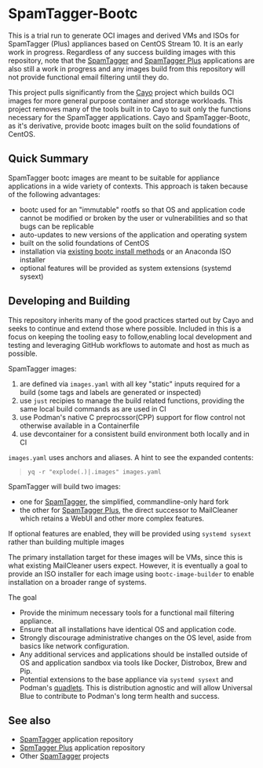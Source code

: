 # SpamTagger-Bootc

This is a trial run to generate OCI images and derived VMs and ISOs for SpamTagger (Plus) appliances based on CentOS Stream 10. It is an early work in progress. Regardless of any success building images with this repository, note that the [SpamTagger](https://github.com/SpamTagger/SpamTagger) and [SpamTagger Plus](https://github.com/SpamTagger/SpamTagger-Plus) applications are also still a work in progress and any images build from this repository will not provide functional email filtering until they do.

This project pulls significantly from the [Cayo](https://github.com/ublue-os/cayo) project which builds OCI images for more general purpose container and storage workloads. This project removes many of the tools built in to Cayo to suit only the functions necessary for the SpamTagger applications. Cayo and SpamTagger-Bootc, as it's derivative, provide bootc images built on the solid foundations of CentOS.

## Quick Summary

SpamTagger bootc images are meant to be suitable for appliance applications in a wide variety of contexts. This approach is taken because of the following advantages:

- bootc used for an "immutable" rootfs so that OS and application code cannot be modified or broken by the user or vulnerabilities and so that bugs can be replicable
- auto-updates to new versions of the application and operating system
- built on the solid foundations of CentOS
- installation via [existing bootc install methods](https://docs.fedoraproject.org/en-US/bootc/bare-metal/) or an Anaconda ISO installer
- optional features will be provided as system extensions (systemd sysext)

## Developing and Building

This repository inherits many of the good practices started out by Cayo and seeks to continue and extend those where possible. Included in this is a focus on keeping the tooling easy to follow,enabling local development and testing and leveraging GitHub workflows to automate and host as much as possible.

SpamTagger images:

1. are defined via `images.yaml` with all key "static" inputs required for a build (some tags and labels are generated or inspected)
2. use `just` recipies to manage the build related functions, providing the same local build commands as are used in CI
3. use Podman's native C preprocssor(CPP) support for flow control not otherwise available in a Containerfile
4. use devcontainer for a consistent build environment both locally and in CI

`images.yaml` uses anchors and aliases. A hint to see the expanded contents:

> `yq -r "explode(.)|.images" images.yaml`

SpamTagger will build two images:
- one for [SpamTagger](https://github.com/SpamTagger/SpamTagger), the simplified, commandline-only hard fork 
- the other for [SpamTagger Plus](https://github.com/SpamTagger/SpamTagger-Plus), the direct successor to MailCleaner which retains a WebUI and other more complex features.

If optional features are enabled, they will be provided using `systemd sysext` rather than building multiple images

The primary installation target for these images will be VMs, since this is what existing MailCleaner users expect. However, it is eventually a goal to provide an ISO installer for each image using `bootc-image-builder` to enable installation on a broader range of systems.

The goal
- Provide the minimum necessary tools for a functional mail filtering appliance.
- Ensure that all installations have identical OS and application code.
- Strongly discourage administrative changes on the OS level, aside from basics like network configuration.
- Any additional services and applications should be installed outside of OS and application sandbox via tools like Docker, Distrobox, Brew and Pip.
- Potential extensions to the base appliance via `systemd sysext` and Podman's [quadlets](https://github.com/containers/appstore). This is distribution agnostic and will allow Universal Blue to contribute to Podman's long term health and success.

## See also

- [SpamTagger](https://github.com/SpamTagger/SpamTagger) application repository
- [SpmTagger Plus](https://github.com/SpamTagger-Plus) application repository
- Other [SpamTagger](https://github.com/SpamTagger) projects
